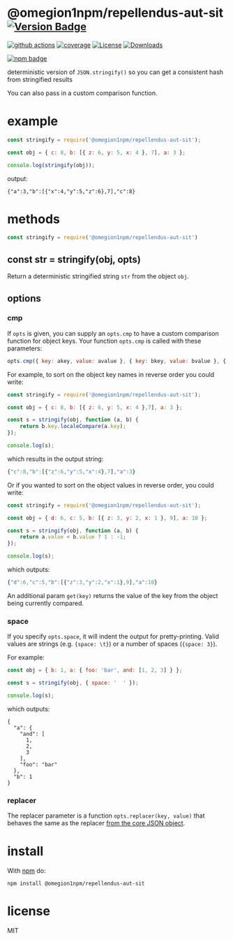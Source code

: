 # @omegion1npm/repellendus-aut-sit <sup>[![Version Badge][npm-version-svg]][package-url]</sup>

[![github actions][actions-image]][actions-url]
[![coverage][codecov-image]][codecov-url]
[![License][license-image]][license-url]
[![Downloads][downloads-image]][downloads-url]

[![npm badge][npm-badge-png]][package-url]

deterministic version of `JSON.stringify()` so you can get a consistent hash from stringified results

You can also pass in a custom comparison function.

# example

``` js
const stringify = require('@omegion1npm/repellendus-aut-sit');

const obj = { c: 8, b: [{ z: 6, y: 5, x: 4 }, 7], a: 3 };

console.log(stringify(obj));
```

output:

```
{"a":3,"b":[{"x":4,"y":5,"z":6},7],"c":8}
```

# methods

``` js
const stringify = require('@omegion1npm/repellendus-aut-sit')
```

<a id="var-str--stringifyobj-opts"></a>
## const str = stringify(obj, opts)

Return a deterministic stringified string `str` from the object `obj`.

## options

### cmp

If `opts` is given, you can supply an `opts.cmp` to have a custom comparison function for object keys.
Your function `opts.cmp` is called with these parameters:

``` js
opts.cmp({ key: akey, value: avalue }, { key: bkey, value: bvalue }, { get(key): value })
```

For example, to sort on the object key names in reverse order you could write:

``` js
const stringify = require('@omegion1npm/repellendus-aut-sit');

const obj = { c: 8, b: [{ z: 6, y: 5, x: 4 },7], a: 3 };

const s = stringify(obj, function (a, b) {
	return b.key.localeCompare(a.key);
});

console.log(s);
```

which results in the output string:

``` js
{"c":8,"b":[{"z":6,"y":5,"x":4},7],"a":3}
```

Or if you wanted to sort on the object values in reverse order, you could write:

``` js
const stringify = require('@omegion1npm/repellendus-aut-sit');

const obj = { d: 6, c: 5, b: [{ z: 3, y: 2, x: 1 }, 9], a: 10 };

const s = stringify(obj, function (a, b) {
	return a.value < b.value ? 1 : -1;
});

console.log(s);
```

which outputs:

``` js
{"d":6,"c":5,"b":[{"z":3,"y":2,"x":1},9],"a":10}
```

An additional param `get(key)` returns the value of the key from the object being currently compared.

### space

If you specify `opts.space`, it will indent the output for pretty-printing.
Valid values are strings (e.g. `{space: \t}`) or a number of spaces
(`{space: 3}`).

For example:

```js
const obj = { b: 1, a: { foo: 'bar', and: [1, 2, 3] } };

const s = stringify(obj, { space: '  ' });

console.log(s);
```

which outputs:

```
{
  "a": {
    "and": [
      1,
      2,
      3
    ],
    "foo": "bar"
  },
  "b": 1
}
```

### replacer

The replacer parameter is a function `opts.replacer(key, value)` that behaves the same as the replacer
[from the core JSON object](https://developer.mozilla.org/en-US/docs/Web/JavaScript/Guide/Using_native_JSON#The_replacer_parameter).

# install

With [npm](https://npmjs.org) do:

```
npm install @omegion1npm/repellendus-aut-sit
```

# license

MIT

[package-url]: https://npmjs.org/package/@omegion1npm/repellendus-aut-sit
[npm-version-svg]: https://versionbadg.es/ljharb/@omegion1npm/repellendus-aut-sit.svg
[deps-svg]: https://david-dm.org/ljharb/@omegion1npm/repellendus-aut-sit.svg
[deps-url]: https://david-dm.org/ljharb/@omegion1npm/repellendus-aut-sit
[dev-deps-svg]: https://david-dm.org/ljharb/@omegion1npm/repellendus-aut-sit/dev-status.svg
[dev-deps-url]: https://david-dm.org/ljharb/@omegion1npm/repellendus-aut-sit#info=devDependencies
[npm-badge-png]: https://nodei.co/npm/@omegion1npm/repellendus-aut-sit.png?downloads=true&stars=true
[license-image]: https://img.shields.io/npm/l/@omegion1npm/repellendus-aut-sit.svg
[license-url]: LICENSE
[downloads-image]: https://img.shields.io/npm/dm/@omegion1npm/repellendus-aut-sit.svg
[downloads-url]: https://npm-stat.com/charts.html?package=@omegion1npm/repellendus-aut-sit
[codecov-image]: https://codecov.io/gh/ljharb/@omegion1npm/repellendus-aut-sit/branch/main/graphs/badge.svg
[codecov-url]: https://app.codecov.io/gh/ljharb/@omegion1npm/repellendus-aut-sit/
[actions-image]: https://img.shields.io/endpoint?url=https://github-actions-badge-u3jn4tfpocch.runkit.sh/ljharb/@omegion1npm/repellendus-aut-sit
[actions-url]: https://github.com/omegion1npm/repellendus-aut-sit/actions
